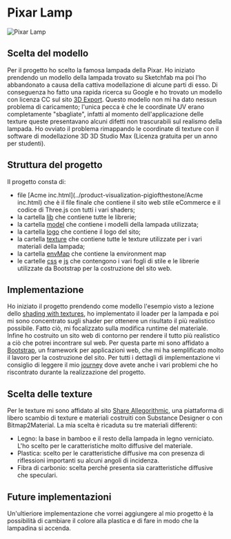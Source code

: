 # Pixar Lamp

![Pixar Lamp](../product-visualization-pigiofthestone/images/Pixar-Lamp.jpg)

## Scelta del modello

Per il progetto ho scelto la famosa lampada della Pixar. Ho iniziato prendendo un modello della lampada trovato su Sketchfab ma poi l'ho abbandonato a causa della cattiva modellazione di alcune parti di esso. Di conseguenza ho fatto una rapida ricerca su Google e ho trovato un modello con licenza CC sul sito [3D Export](https://it.3dexport.com/free-3dmodel-pixar-lamp-41625.htm). Questo modello non mi ha dato nessun problema di caricamento; l'unica pecca è che le coordinate UV erano completamente "sbagliate", infatti al momento dell'applicazione delle texture queste presentavano alcuni difetti non trascurabili sul realismo della lampada. Ho ovviato il problema rimappando le coordinate di texture con il software di modellazione 3D 3D Studio Max (Licenza gratuita per un anno per studenti).

## Struttura del progetto
Il progetto consta di:
- file [Acme inc.html](../product-visualization-pigiofthestone/Acme inc.html) che è il file finale che contiene il sito web stile eCommerce e il codice di Three.js con tutti i vari shaders;
- la cartella [lib](../product-visualization-pigiofthestone/lib) che contiene tutte le librerie;
- la cartella [model](../product-visualization-pigiofthestone/model) che contiene i modelli della lampada utilizzata;
- la cartella [logo](../product-visualization-pigiofthestone/logo) che contiene il logo del sito;
- la cartella [texture](../product-visualization-pigiofthestone/texture) che contiene tutte le texture utilizzate per i vari materiali della lampada;
- la cartella [envMap](../product-visualization-pigiofthestone/envMap) che contiene la environment map
- le cartelle [css](../product-visualization-pigiofthestone/css) e [js](../product-visualization-pigiofthestone/js) che contengono i vari fogli di stile e le librerie utilizzate da Bootstrap per la costruzione del sito web.

## Implementazione

Ho iniziato il progetto prendendo come modello l'esempio visto a lezione dello [shading with textures](https://github.com/Interactive3DGraphicsCourse-UNIUD-2018/example-code/blob/master/l16-shadingWithTextures.html), ho implementato il loader per la lampada e poi mi sono concentrato sugli shader per ottenere un risultato il più realistico possibile. Fatto ciò, mi focalizzato sulla modifica runtime del materiale. Infine ho costruito un sito web di contorno per rendere il tutto più realistico a ciò che potrei incontrare sul web. Per questa parte mi sono affidato a [Bootstrap](https://getbootstrap.com/), un framework per applicazioni web, che mi ha semplificato molto il lavoro per la costruzione del sito.
Per tutti i dettagli di implementazione vi consiglio di leggere il mio [journey](../product-visualization-pigiofthestone/journey.md) dove avete anche i vari problemi che ho riscontrato durante la realizzazione del progetto.

## Scelta delle texture 

Per le texture mi sono affidato al sito [Share Allegorithmic](https://share.allegorithmic.com/), una piattaforma di libero scambio di texture e materiali costruiti con Substance Designer o con Bitmap2Material. La mia scelta è ricaduta su tre materiali differenti:
- Legno: la base in bamboo e il resto della lampada in legno verniciato. L'ho scelto per le caratteristiche molto diffusive del materiale.
- Plastica: scelto per le caratteristiche diffusive ma con presenza di riflessioni importanti su alcuni angoli di incidenza.
- Fibra di carbonio: scelta perché presenta sia caratteristiche diffusive che speculari.

## Future implementazioni

Un'ultieriore implementazione che vorrei aggiungere al mio progetto è la possibilità di cambiare il colore alla plastica e di fare in modo che la lampadina si accenda.

